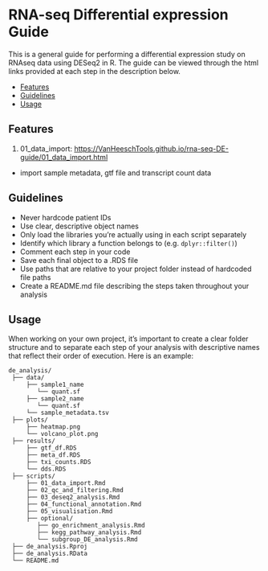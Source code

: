 
# RNA-seq Differential expression Guide

This is a general guide for performing a differential expression study on RNAseq data using DESeq2 in R. The guide can be viewed through the html links provided at each step in the description below.

- [Features](#features)
- [Guidelines](#guidelines)
- [Usage](#usage)
## Features

1. 01_data_import: https://VanHeeschTools.github.io/rna-seq-DE-guide/01_data_import.html
* import sample metadata, gtf file and transcript count data


## Guidelines
* Never hardcode patient IDs
* Use clear, descriptive object names
* Only load the libraries you’re actually using in each script separately
* Identify which library a function belongs to (e.g. `dplyr::filter()`)
* Comment each step in your code
* Save each final object to a .RDS file
* Use paths that are relative to your project folder instead of hardcoded file paths
* Create a README.md file describing the steps taken throughout your analysis
## Usage
When working on your own project, it’s important to create a clear folder structure and to separate each step of your analysis with descriptive names that reflect their order of execution. Here is an example:

```
de_analysis/
 ├── data/
     ├── sample1_name
        └── quant.sf
     ├── sample2_name
        └── quant.sf
     └── sample_metadata.tsv
 ├── plots/
     ├── heatmap.png
     └── volcano_plot.png
 ├── results/
     ├── gtf_df.RDS
     ├── meta_df.RDS
     ├── txi_counts.RDS
     └── dds.RDS
 ├── scripts/
     ├── 01_data_import.Rmd
     ├── 02_qc_and_filtering.Rmd
     ├── 03_deseq2_analysis.Rmd
     ├── 04_functional_annotation.Rmd
     ├── 05_visualisation.Rmd
     ├── optional/
        ├── go_enrichment_analysis.Rmd
        ├── kegg_pathway_analysis.Rmd
        └── subgroup_DE_analysis.Rmd
 ├── de_analysis.Rproj
 ├── de_analysis.RData
 └── README.md
```

